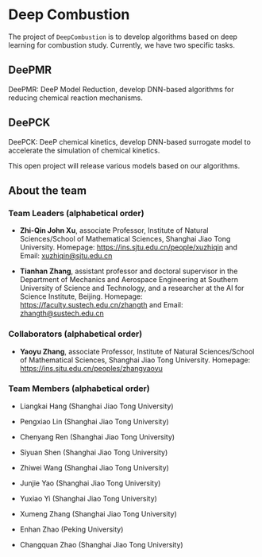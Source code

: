 # Deep Combustion

The project of `DeepCombustion` is to develop algorithms based on deep learning for combustion study. Currently, we have two specific tasks. 

## DeePMR


DeePMR: DeeP Model Reduction, develop DNN-based algorithms for reducing chemical reaction mechanisms.


## DeePCK
DeePCK: DeeP chemical kinetics, develop DNN-based surrogate model to accelerate the simulation of chemical kinetics.

This open project will release various models based on our algorithms.

## About the team

### Team Leaders (alphabetical order)

- **Zhi-Qin John Xu**, associate Professor, Institute of Natural Sciences/School of Mathematical Sciences, Shanghai Jiao Tong University. Homepage: https://ins.sjtu.edu.cn/people/xuzhiqin and Email: xuzhiqin@sjtu.edu.cn

- **Tianhan Zhang**, assistant professor and doctoral supervisor in the Department of Mechanics and Aerospace Engineering at Southern University of Science and Technology, and a researcher at the AI for Science Institute, Beijing. Homepage: https://faculty.sustech.edu.cn/zhangth and Email: zhangth@sustech.edu.cn

### Collaborators (alphabetical order)

- **Yaoyu Zhang**, associate Professor, Institute of Natural Sciences/School of Mathematical Sciences, Shanghai Jiao Tong University. Homepage: https://ins.sjtu.edu.cn/peoples/zhangyaoyu

### Team Members (alphabetical order)

- Liangkai Hang (Shanghai Jiao Tong University)

- Pengxiao Lin (Shanghai Jiao Tong University)

- Chenyang Ren (Shanghai Jiao Tong University)

- Siyuan Shen (Shanghai Jiao Tong University)

- Zhiwei Wang (Shanghai Jiao Tong University)

- Junjie Yao (Shanghai Jiao Tong University)

- Yuxiao Yi (Shanghai Jiao Tong University)

- Xumeng Zhang (Shanghai Jiao Tong University)

- Enhan Zhao (Peking University)

- Changquan Zhao (Shanghai Jiao Tong University)

